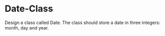 # Date-Class
Design a class called Date. The class should store a date in three integers: month, day and year.
